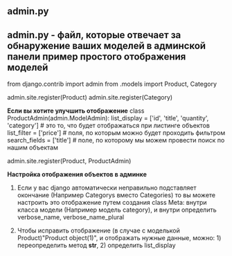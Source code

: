 **admin.py**
-
admin.py - файл, которые отвечает за обнаружение ваших моделей в админской панели
**пример простого отображения моделей**
-

from django.contrib import admin
from .models import Product, Category

admin.site.register(Product)
admin.site.register(Category)

**Если вы хотите улучшить отображение**
class ProductAdmin(admin.ModelAdmin):
    list_display = ['id', 'title', 'quantity', 'category'] # это то, что будет отображаться при листинге объектов
    list_filter = ['price'] # поля, по которым можно будет проходить фильтром
    search_fields = ['title'] # поле, по которому мы можем провести поиск по нашим объектам

admin.site.register(Product, ProductAdmin)

**Настройка отображения объектов в админке**
1) Если у вас django автоматически неправильно подставляет окончание (Например Categorys вместо Categories) то вы можете настроить это отображение путем создания class Meta: внутри класса модели (Например модель category), и внутри определить verbose_name, verbose_name_plural

2) Чтобы исправить отображение (в случае с моделькой Product)"Product object(1)", и отображать нужные данные, можно: 1) переопределить метод __str__, 2) определить list_display